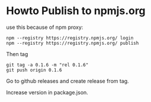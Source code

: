 # Howto Publish to npmjs.org

use this because of npm proxy:

```
npm --registry https://registry.npmjs.org/ login
npm --registry https://registry.npmjs.org/ publish
```

Then tag

```
git tag -a 0.1.6 -m "rel 0.1.6"
git push origin 0.1.6
```

Go to github releases and create release from tag.

Increase version in package.json.